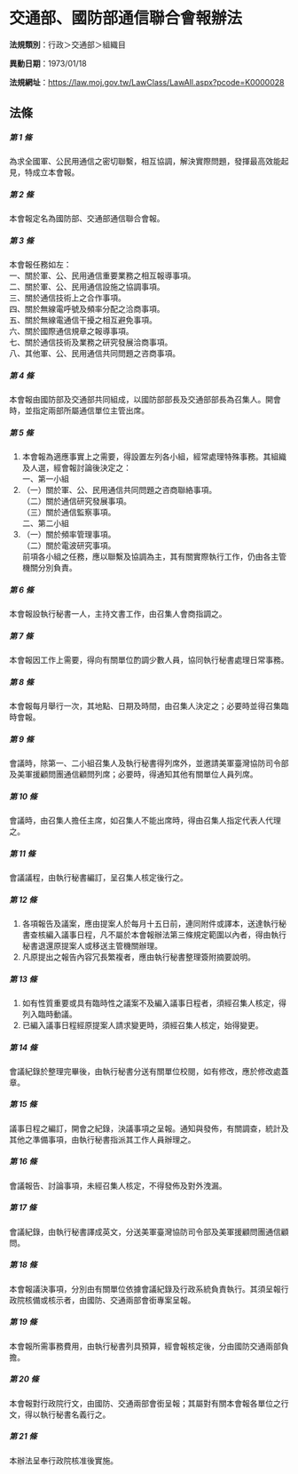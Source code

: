 # 交通部、國防部通信聯合會報辦法

**法規類別**：行政＞交通部＞組織目

**異動日期**：1973/01/18  

**法規網址**：https://law.moj.gov.tw/LawClass/LawAll.aspx?pcode=K0000028





## 法條
##### 第 1 條
為求全國軍、公民用通信之密切聯繫，相互協調，解決實際問題，發揮最高效能起見，特成立本會報。

##### 第 2 條
本會報定名為國防部、交通部通信聯合會報。

##### 第 3 條
本會報任務如左：  
一、關於軍、公、民用通信重要業務之相互報導事項。  
二、關於軍、公、民用通信設施之協調事項。  
三、關於通信技術上之合作事項。  
四、關於無線電呼號及頻率分配之洽商事項。  
五、關於無線電通信干擾之相互避免事項。  
六、關於國際通信規章之報導事項。  
七、關於通信技術及業務之研究發展洽商事項。  
八、其他軍、公、民用通信共同問題之咨商事項。  

##### 第 4 條
本會報由國防部及交通部共同組成，以國防部部長及交通部部長為召集人。開會時，並指定兩部所屬通信單位主管出席。

##### 第 5 條
1. 本會報為適應事實上之需要，得設置左列各小組，經常處理特殊事務。其組織及人選，經會報討論後決定之：  
一、第一小組
1. （一）關於軍、公、民用通信共同問題之咨商聯絡事項。  
（二）關於通信研究發展事項。  
（三）關於通信監察事項。  
二、第二小組
1. （一）關於頻率管理事項。  
（二）關於電波研究事項。  
前項各小組之任務，應以聯繫及協調為主，其有關實際執行工作，仍由各主管機關分別負責。

##### 第 6 條
本會報設執行秘書一人，主持文書工作，由召集人會商指調之。

##### 第 7 條
本會報因工作上需要，得向有關單位酌調少數人員，協同執行秘書處理日常事務。

##### 第 8 條
本會報每月舉行一次，其地點、日期及時間，由召集人決定之；必要時並得召集臨時會報。

##### 第 9 條
會議時，除第一、二小組召集人及執行秘書得列席外，並邀請美軍臺灣協防司令部及美軍援顧問團通信顧問列席；必要時，得通知其他有關單位人員列席。

##### 第 10 條
會議時，由召集人擔任主席，如召集人不能出席時，得由召集人指定代表人代理之。

##### 第 11 條
會議議程，由執行秘書編訂，呈召集人核定後行之。

##### 第 12 條
1. 各項報告及議案，應由提案人於每月十五日前，連同附件或譯本，送達執行秘書查核編入議事日程，凡不屬於本會報辦法第三條規定範圍以內者，得由執行秘書退還原提案人或移送主管機關辦理。
1. 凡原提出之報告內容冗長繁複者，應由執行秘書整理簽附摘要說明。

##### 第 13 條
1. 如有性質重要或具有臨時性之議案不及編入議事日程者，須經召集人核定，得列入臨時動議。
1. 已編入議事日程經原提案人請求變更時，須經召集人核定，始得變更。

##### 第 14 條
會議紀錄於整理完畢後，由執行秘書分送有關單位校閱，如有修改，應於修改處蓋章。

##### 第 15 條
議事日程之編訂，開會之紀錄，決議事項之呈報。通知與發佈，有關調查，統計及其他之準備事項，由執行秘書指派其工作人員辦理之。

##### 第 16 條
會議報告、討論事項，未經召集人核定，不得發佈及對外洩漏。

##### 第 17 條
會議紀錄，由執行秘書譯成英文，分送美軍臺灣協防司令部及美軍援顧問團通信顧問。

##### 第 18 條
本會報議決事項，分別由有關單位依據會議紀錄及行政系統負責執行。其須呈報行政院核備或核示者，由國防、交通兩部會銜專案呈報。

##### 第 19 條
本會報所需事務費用，由執行秘書列具預算，經會報核定後，分由國防交通兩部負擔。

##### 第 20 條
本會報對行政院行文，由國防、交通兩部會銜呈報；其屬對有關本會報各單位之行文，得以執行秘書名義行之。

##### 第 21 條
本辦法呈奉行政院核准後實施。



